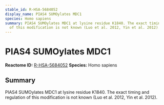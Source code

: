 ```yaml
---
stable_id: R-HSA-5684052
display_name: PIAS4 SUMOylates MDC1
species: Homo sapiens
summary: PIAS4 SUMOylates MDC1 at lysine residue K1840. The exact timing and regulation
  of this modification is not known (Luo et al. 2012, Yin et al. 2012).
---
```


# PIAS4 SUMOylates MDC1
**Reactome ID:** [R-HSA-5684052](https://reactome.org/content/detail/R-HSA-5684052)
**Species:** Homo sapiens

## Summary

PIAS4 SUMOylates MDC1 at lysine residue K1840. The exact timing and regulation of this modification is not known (Luo et al. 2012, Yin et al. 2012).
